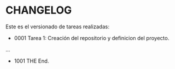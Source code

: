 
# CHANGELOG

Este es el versionado de tareas realizadas:

- 0001 Tarea 1: Creación del repositorio y definicion del proyecto.

...

- 1001 THE End.
